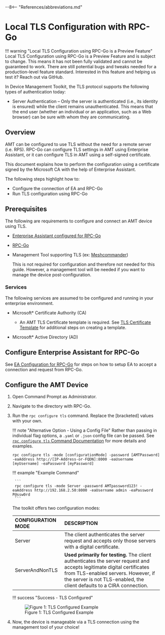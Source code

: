 --8<-- "References/abbreviations.md"

# Local TLS Configuration with RPC-Go

!!! warning "Local TLS Configuration using RPC-Go is a Preview Feature"
    Local TLS Configuration using RPC-Go is a Preview Feature and is subject to change. This means it has not been fully validated and cannot be guaranteed to work. There are still potential bugs and tweaks needed for a production-level feature standard. Interested in this feature and helping us test it? Reach out via GitHub.

In Device Management Toolkit, the TLS protocol supports the following types of authentication today:

- Server Authentication – Only the server is authenticated (i.e., its identity is ensured) while the client remains unauthenticated. This means that the end user (whether an individual or an application, such as a Web browser) can be sure with whom they are communicating.

<!-- - Mutual Authentication – The next level of security in which both ends of the “conversation” are sure with whom they are communicating.

When Intel AMT is configured for mutual authentication, it validates incoming client certificates based on the root of trust configured. -->

## Overview

AMT can be configured to use TLS without the need for a remote server (i.e. RPS). RPC-Go can configure TLS settings in AMT using Enterprise Assistant, or it can configure TLS in AMT using a self-signed certificate.

This document explains how to perform the configuration using a certificate signed by the Microsoft CA with the help of Enterprise Assistant.

The following steps highlight how to:

- Configure the connection of EA and RPC-Go
- Run TLS configuration using RPC-Go

## Prerequisites

The following are requirements to configure and connect an AMT device using TLS.

- [Enterprise Assistant configured for RPC-Go](rpcgoConfiguration.md)
- [RPC-Go](../../../GetStarted/Cloud/buildRPC.md)
- Management Tool supporting TLS (ex: [Meshcommander](https://www.meshcommander.com/meshcommander))

    This is not required for configuration and therefore not needed for this guide. However, a management tool will be needed if you want to manage the device post-configuration.

### Services

The following services are assumed to be configured and running in your enterprise environment.

- Microsoft* Certificate Authority (CA)
    - An AMT TLS Certificate template is required. See [TLS Certificate Template](../tlsCertTemplate.md) for additional steps on creating a template.

- Microsoft* Active Directory (AD)

## Configure Enterprise Assistant for RPC-Go

See [EA Configuration for RPC-Go](rpcgoConfiguration.md) for steps on how to setup EA to accept a connection and request from RPC-Go.

## Configure the AMT Device

1. Open Command Prompt as Administrator.

2. Navigate to the directory with RPC-Go.

3. Run the `rpc configure tls` command. Replace the [bracketed] values with your own.

    !!! note "Alternative Option - Using a Config File"
        Rather than passing in individual flag options, a `.yaml` or `.json` config file can be passed. See [`rpc configure tls` Command Documentation](../../RPC/commandsRPC.md#tls) for more details and examples.

    ```
    rpc configure tls -mode [configurationMode] -password [AMTPassword] -eaAddress http://[IP-Address-or-FQDN]:8000 -eaUsername [myUsername] -eaPassword [myPassword]
    ```

    !!! example "Example Command"

        ```
        rpc configure tls -mode Server -password AMTpassword123! -eaAddress http://192.168.2.50:8000 -eaUsername admin -eaPassword P@ssw0rd
        ```

    The toolkit offers two configuration modes: 

    | CONFIGURATION MODE    | DESCRIPTION                                                                                            |
    | :---------------------| :----------------------------------------------------------------------------------------------------- |
    | Server                | The client authenticates the server request and accepts only those servers with a digital certificate. |
    | ServerAndNonTLS       | **Used primarily for testing.** The client authenticates the server request and accepts legitimate digital certificates from TLS-enabled servers. However, if the server is not TLS-enabled, the client defaults to a CIRA connection.|

    <!-- | Mutual                | Both client and server **must** have certs. The client cert is signed by the server cert.              |
    | MutualAndNonTLS       | **Used primarily for testing.** Both client and server certs are expected. The client authenticates the server request and accepts legitimate digital certificates from TLS-enabled servers. However, if the server is not TLS-enabled, the client defaults to a CIRA connection.   | -->

    !!! success "Success - TLS Configured"
        <figure class="figure-image">
            <img src="..\..\..\..\assets\images\RPC_EALocalTLSSuccess.png" alt="Figure 1: TLS Configured Example">
            <figcaption>Figure 1: TLS Configured Example</figcaption>
        </figure>

4. Now, the device is manageable via a TLS connection using the management tool of your choice!

<br><br>